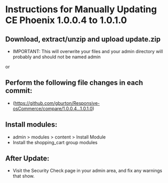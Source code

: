 # Instructions for Manually Updating CE Phoenix 1.0.0.4 to 1.0.1.0
## Download, extract/unzip and upload update.zip
* IMPORTANT: This will overwrite your files and your admin directory will probably and should not be named admin

or
## Perform the following file changes in each commit:
  * (https://github.com/gburton/Responsive-osCommerce/compare/1.0.0.4...1.0.1.0)
## Install modules:
  * admin > modules > content > Install Module
  * Install the shopping_cart group modules
## After Update:
* Visit the Security Check page in your admin area, and fix any warnings that show.